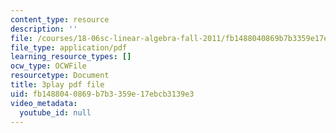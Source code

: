 ```yaml
---
content_type: resource
description: ''
file: /courses/18-06sc-linear-algebra-fall-2011/fb1488040869b7b3359e17ebcb3139e3_QNpj-gOXW9M.pdf
file_type: application/pdf
learning_resource_types: []
ocw_type: OCWFile
resourcetype: Document
title: 3play pdf file
uid: fb148804-0869-b7b3-359e-17ebcb3139e3
video_metadata:
  youtube_id: null
---
```

